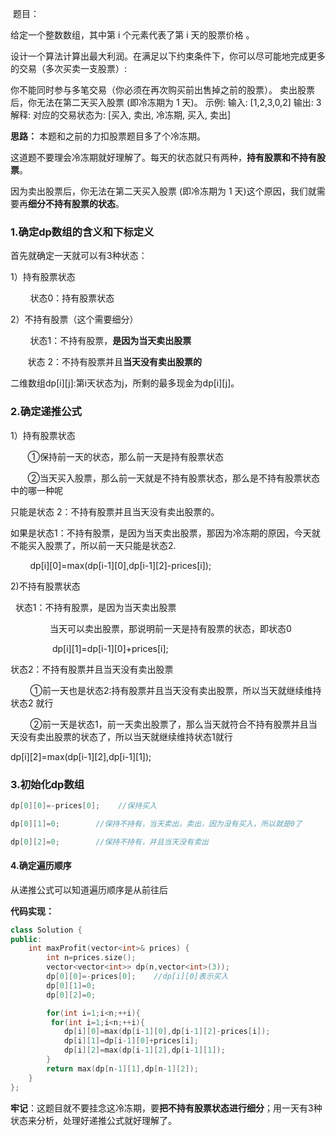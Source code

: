 ​
题目：

给定一个整数数组，其中第 i 个元素代表了第 i 天的股票价格 。

设计一个算法计算出最大利润。在满足以下约束条件下，你可以尽可能地完成更多的交易（多次买卖一支股票）:

你不能同时参与多笔交易（你必须在再次购买前出售掉之前的股票）。
卖出股票后，你无法在第二天买入股票 (即冷冻期为 1 天)。
示例: 输入: [1,2,3,0,2] 输出: 3 解释: 对应的交易状态为: [买入, 卖出, 冷冻期, 买入, 卖出]

**思路：**
本题和之前的力扣股票题目多了个冷冻期。

这道题不要理会冷冻期就好理解了。每天的状态就只有两种，**持有股票和不持有股票**。

因为卖出股票后，你无法在第二天买入股票 (即冷冻期为 1 天)这个原因，我们就需要再**细分不持有股票的状态**。

### 1.确定dp数组的含义和下标定义

首先就确定一天就可以有3种状态：

1）持有股票状态

        状态0：持有股票状态

2）不持有股票（这个需要细分）

        状态1：不持有股票，**是因为当天卖出股票**

       状态 2：不持有股票并且**当天没有卖出股票的**

二维数组dp[i][j]:第i天状态为j，所剩的最多现金为dp[i][j]。

### 2.确定递推公式

1）持有股票状态

       ①保持前一天的状态，那么前一天是持有股票状态

       ②当天买入股票，那么前一天就是不持有股票状态，那么是不持有股票状态中的哪一种呢

只能是状态 2：不持有股票并且当天没有卖出股票的。

如果是状态1：不持有股票，是因为当天卖出股票，那因为冷冻期的原因，今天就不能买入股票了，所以前一天只能是状态2.

        dp[i][0]=max(dp[i-1][0],dp[i-1][2]-prices[i]);

2)不持有股票状态

  状态1：不持有股票，是因为当天卖出股票

                当天可以卖出股票，那说明前一天是持有股票的状态，即状态0        

                 dp[i][1]=dp[i-1][0]+prices[i];

状态2：不持有股票并且当天没有卖出股票

        ①前一天也是状态2:持有股票并且当天没有卖出股票，所以当天就继续维持状态2 就行

        ②前一天是状态1，前一天卖出股票了，那么当天就符合不持有股票并且当天没有卖出股票的状态了，所以当天就继续维持状态1就行

dp[i][2]=max(dp[i-1][2],dp[i-1][1]);

### 3.初始化dp数组

``` cpp
dp[0][0]=-prices[0];    //保持买入

dp[0][1]=0;        //保持不持有，当天卖出，卖出，因为没有买入，所以就是0了

dp[0][2]=0;        //保持不持有，并且当天没有卖出
```

#### 4.确定遍历顺序

从递推公式可以知道遍历顺序是从前往后

**代码实现：**

``` cpp
class Solution {
public:
    int maxProfit(vector<int>& prices) {
        int n=prices.size();
        vector<vector<int>> dp(n,vector<int>(3));
        dp[0][0]=-prices[0];    //dp[i][0]表示买入
        dp[0][1]=0;    
        dp[0][2]=0;

        for(int i=1;i<n;++i){
         for(int i=1;i<n;++i){
            dp[i][0]=max(dp[i-1][0],dp[i-1][2]-prices[i]);
            dp[i][1]=dp[i-1][0]+prices[i];
            dp[i][2]=max(dp[i-1][2],dp[i-1][1]);
        }
        return max(dp[n-1][1],dp[n-1][2]);
    }
};
```

**牢记**：这题目就不要挂念这冷冻期，要**把不持有股票状态进行细分**；用一天有3种状态来分析，处理好递推公式就好理解了。

​